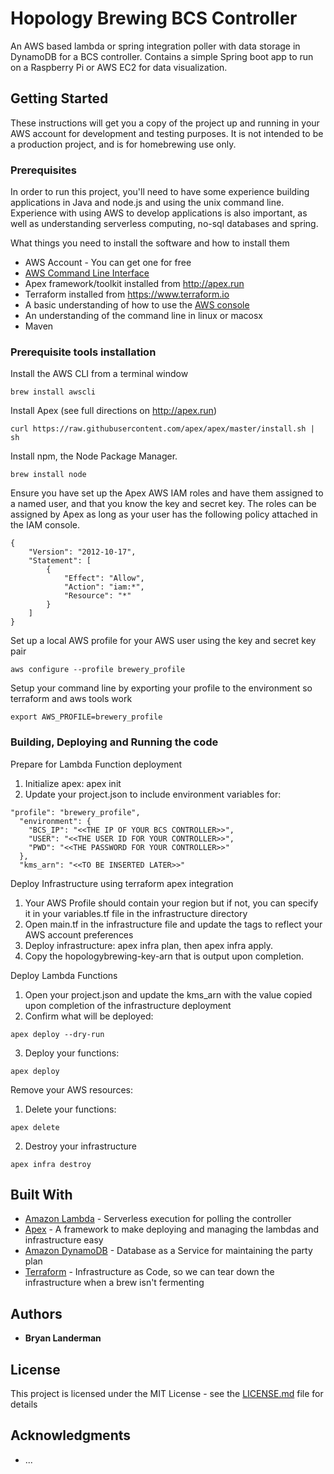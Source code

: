 # Hopology Brewing BCS Controller

An AWS based lambda or spring integration poller with data storage in DynamoDB for a BCS controller.  Contains a simple Spring boot app to run on a Raspberry Pi or AWS EC2 for data visualization.

## Getting Started

These instructions will get you a copy of the project up and running in your AWS account for development and testing purposes. It is not intended to be a production project, and is for homebrewing use only.

### Prerequisites

In order to run this project, you'll need to have some experience building applications in Java and node.js and using the unix command line. Experience with using AWS to develop applications is also important, as well as understanding serverless computing, no-sql databases and spring.
    
What things you need to install the software and how to install them

*  AWS Account - You can get one for free
*  [AWS Command Line Interface](https://aws.amazon.com/cli/)
*  Apex framework/toolkit installed from http://apex.run
*  Terraform installed from https://www.terraform.io
*  A basic understanding of how to use the [AWS console](http://console.aws.amazon.com)
*  An understanding of the command line in linux or macosx
*  Maven

### Prerequisite tools installation
Install the AWS CLI from a terminal window

```
brew install awscli
```

Install Apex (see full directions on http://apex.run)

```
curl https://raw.githubusercontent.com/apex/apex/master/install.sh | sh
```

Install npm, the Node Package Manager.

```
brew install node
```

Ensure you have set up the Apex AWS IAM roles and have them assigned to a named user, and that you know the key and secret key. The roles can be assigned by Apex as long as your user has the following policy attached in the IAM console.

```
{
    "Version": "2012-10-17",
    "Statement": [
        {
            "Effect": "Allow",
            "Action": "iam:*",
            "Resource": "*"
        }
    ]
}
```

Set up a local AWS profile for your AWS user using the key and secret key pair

```
aws configure --profile brewery_profile
```

Setup your command line by exporting your profile to the environment so terraform and aws tools work

```
export AWS_PROFILE=brewery_profile
```


### Building, Deploying and Running the code

Prepare for Lambda Function deployment
1. Initialize apex: apex init
2. Update your project.json to include environment variables for:
```
"profile": "brewery_profile",
  "environment": {
    "BCS_IP": "<<THE IP OF YOUR BCS CONTROLLER>>",
    "USER": "<<THE USER ID FOR YOUR CONTROLLER>>",
    "PWD": "<<THE PASSWORD FOR YOUR CONTROLLER>>"
  },
  "kms_arn": "<<TO BE INSERTED LATER>>"
```

Deploy Infrastructure using terraform apex integration
1. Your AWS Profile should contain your region but if not, you can specify it in your variables.tf file in the infrastructure directory
2. Open main.tf in the infrastructure file and update the tags to reflect your AWS account preferences
3. Deploy infrastructure: apex infra plan, then apex infra apply.
4. Copy the hopologybrewing-key-arn that is output upon completion.

Deploy Lambda Functions
1. Open your project.json and update the kms_arn with the value copied upon completion of the infrastructure deployment
2. Confirm what will be deployed:
```
apex deploy --dry-run
```
3. Deploy your functions:
```
apex deploy
```

Remove your AWS resources:
1. Delete your functions:
```
apex delete
```

2. Destroy your infrastructure
```
apex infra destroy
```


## Built With

* [Amazon Lambda](https://aws.amazon.com/lambda/) - Serverless execution for polling the controller
* [Apex](http://apex.run) - A framework to make deploying and managing the lambdas and infrastructure easy
* [Amazon DynamoDB](https://aws.amazon.com/dynamodb/) - Database as a Service for maintaining the party plan
* [Terraform](https://www.terraform.io/) - Infrastructure as Code, so we can tear down the infrastructure when a brew isn't fermenting

## Authors
* **Bryan Landerman**

## License

This project is licensed under the MIT License - see the [LICENSE.md](LICENSE.md) file for details

## Acknowledgments

* ...
